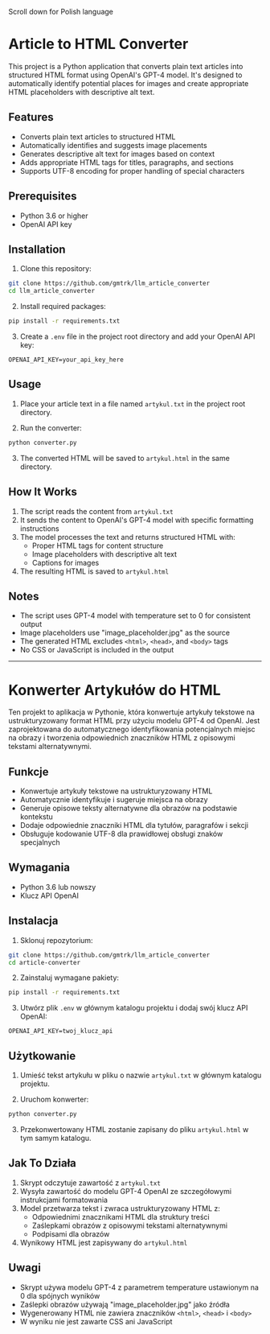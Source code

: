 Scroll down for Polish language


# Article to HTML Converter

This project is a Python application that converts plain text articles into structured HTML format using OpenAI's GPT-4 model. It's designed to automatically identify potential places for images and create appropriate HTML placeholders with descriptive alt text.

## Features

- Converts plain text articles to structured HTML
- Automatically identifies and suggests image placements
- Generates descriptive alt text for images based on context
- Adds appropriate HTML tags for titles, paragraphs, and sections
- Supports UTF-8 encoding for proper handling of special characters

## Prerequisites

- Python 3.6 or higher
- OpenAI API key

## Installation

1. Clone this repository:
```bash
git clone https://github.com/gmtrk/llm_article_converter
cd llm_article_converter
```

2. Install required packages:
```bash
pip install -r requirements.txt
```

3. Create a `.env` file in the project root directory and add your OpenAI API key:
```
OPENAI_API_KEY=your_api_key_here
```

## Usage

1. Place your article text in a file named `artykul.txt` in the project root directory.

2. Run the converter:
```bash
python converter.py
```

3. The converted HTML will be saved to `artykul.html` in the same directory.

## How It Works

1. The script reads the content from `artykul.txt`
2. It sends the content to OpenAI's GPT-4 model with specific formatting instructions
3. The model processes the text and returns structured HTML with:
   - Proper HTML tags for content structure
   - Image placeholders with descriptive alt text
   - Captions for images
4. The resulting HTML is saved to `artykul.html`

## Notes

- The script uses GPT-4 model with temperature set to 0 for consistent output
- Image placeholders use "image_placeholder.jpg" as the source
- The generated HTML excludes `<html>`, `<head>`, and `<body>` tags
- No CSS or JavaScript is included in the output

---

# Konwerter Artykułów do HTML

Ten projekt to aplikacja w Pythonie, która konwertuje artykuły tekstowe na ustrukturyzowany format HTML przy użyciu modelu GPT-4 od OpenAI. Jest zaprojektowana do automatycznego identyfikowania potencjalnych miejsc na obrazy i tworzenia odpowiednich znaczników HTML z opisowymi tekstami alternatywnymi.

## Funkcje

- Konwertuje artykuły tekstowe na ustrukturyzowany HTML
- Automatycznie identyfikuje i sugeruje miejsca na obrazy
- Generuje opisowe teksty alternatywne dla obrazów na podstawie kontekstu
- Dodaje odpowiednie znaczniki HTML dla tytułów, paragrafów i sekcji
- Obsługuje kodowanie UTF-8 dla prawidłowej obsługi znaków specjalnych

## Wymagania

- Python 3.6 lub nowszy
- Klucz API OpenAI

## Instalacja

1. Sklonuj repozytorium:
```bash
git clone https://github.com/gmtrk/llm_article_converter
cd article-converter
```

2. Zainstaluj wymagane pakiety:
```bash
pip install -r requirements.txt
```

3. Utwórz plik `.env` w głównym katalogu projektu i dodaj swój klucz API OpenAI:
```
OPENAI_API_KEY=twoj_klucz_api
```

## Użytkowanie

1. Umieść tekst artykułu w pliku o nazwie `artykul.txt` w głównym katalogu projektu.

2. Uruchom konwerter:
```bash
python converter.py
```

3. Przekonwertowany HTML zostanie zapisany do pliku `artykul.html` w tym samym katalogu.

## Jak To Działa

1. Skrypt odczytuje zawartość z `artykul.txt`
2. Wysyła zawartość do modelu GPT-4 OpenAI ze szczegółowymi instrukcjami formatowania
3. Model przetwarza tekst i zwraca ustrukturyzowany HTML z:
   - Odpowiednimi znacznikami HTML dla struktury treści
   - Zaślepkami obrazów z opisowymi tekstami alternatywnymi
   - Podpisami dla obrazów
4. Wynikowy HTML jest zapisywany do `artykul.html`

## Uwagi

- Skrypt używa modelu GPT-4 z parametrem temperature ustawionym na 0 dla spójnych wyników
- Zaślepki obrazów używają "image_placeholder.jpg" jako źródła
- Wygenerowany HTML nie zawiera znaczników `<html>`, `<head>` i `<body>`
- W wyniku nie jest zawarte CSS ani JavaScript
